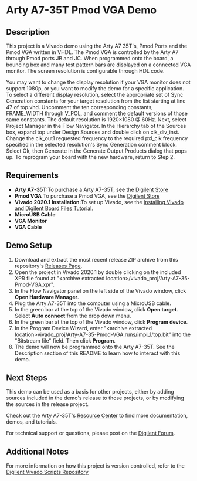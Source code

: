 Arty A7-35T Pmod VGA Demo
==============

Description  
--------------
This project is a Vivado demo using the Arty A7 35T's, Pmod Ports and the Pmod VGA written in VHDL. The Pmod VGA is controlled by the Arty A7 through Pmod ports JB and JC. When programmed onto the board, a bouncing box and many test pattern bars are displayed on a connected VGA monitor. The screen resolution is configurable through HDL code.

You may want to change the display resolution if your VGA monitor does not support 1080p, or you want to modify the demo for a specific application. 
To select a different display resolution, select the appropriate set of Sync Generation constants for your target resolution from the list starting at line 47 of top.vhd. Uncomment the ten corresponding constants, FRAME_WIDTH through V_POL, and comment the default versions of those same constants. The default resolution is 1920×1080 @ 60Hz.
Next, select Project Manager in the Flow Navigator. In the Hierarchy tab of the Sources box, expand top under Design Sources and double click on clk_div_inst. Change the clk_out1 requested frequency to the required pxl_clk frequency specified in the selected resolution's Sync Generation comment block. Select Ok, then Generate in the Generate Output Products dialog that pops up. To reprogram your board with the new hardware, return to Step 2.


Requirements
--------------
* **Arty A7-35T**:To purchase a Arty A7-35T, see the [Digilent Store](https://store.digilentinc.com/arty-a7-artix-7-fpga-development-board-for-makers-and-hobbyists/)
* **Pmod VGA** To purchase a Pmod VGA, see the [Digilent Store](https://store.digilentinc.com/pmod-vga-video-graphics-array/)
* **Vivado 2020.1 Installation**:To set up Vivado, see the [Installing Vivado and Digilent Board Files Tutorial](https://reference.digilentinc.com/vivado/installing-vivado/start).
* **MicroUSB Cable**
* **VGA Monitor**
* **VGA Cable**
 
Demo Setup
--------------
1. Download and extract the most recent release ZIP archive from this repository's [Releases Page](https://github.com/Digilent/Arty-A7-35-Pmod-VGA/releases).
2. Open the project in Vivado 2020.1 by double clicking on the included XPR file found at "\<archive extracted location\>/vivado_proj/Arty-A7-35-Pmod-VGA.xpr".
3. In the Flow Navigator panel on the left side of the Vivado window, click **Open Hardware Manager**.
4. Plug the Arty A7-35T into the computer using a MicroUSB cable.
5. In the green bar at the top of the Vivado window, click **Open target**. Select **Auto connect** from the drop down menu.
6. In the green bar at the top of the Vivado window, click **Program device**.
7. In the Program Device Wizard, enter "\<archive extracted location\>vivado_proj/Arty-A7-35-Pmod-VGA.runs/impl_1/top.bit" into the "Bitstream file" field. Then click **Program**.
8. The demo will now be programmed onto the Arty A7-35T. See the Description section of this README to learn how to interact with this demo.

Next Steps
--------------
This demo can be used as a basis for other projects, either by adding sources included in the demo's release to those projects, or by modifying the sources in the release project.

Check out the Arty A7-35T's [Resource Center](https://reference.digilentinc.com/reference/programmable-logic/arty-a7/start) to find more documentation, demos, and tutorials.

For technical support or questions, please post on the [Digilent Forum](https://forum.digilentinc.com).

Additional Notes
--------------
For more information on how this project is version controlled, refer to the [Digilent Vivado Scripts Repository](https://github.com/digilent/digilent-vivado-scripts)
